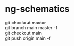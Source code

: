 # ng-schematics

  git checkout master   
  git branch main master -f    
  git checkout main  
  git push origin main -f 
